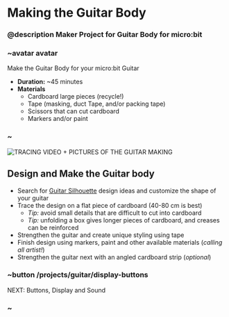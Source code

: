 # Making the Guitar Body
### @description Maker Project for Guitar Body for micro:bit  

### ~avatar avatar
Make the Guitar Body for your micro:bit Guitar
* **Duration:** ~45 minutes
* **Materials**
  * Cardboard large pieces (recycle!)
  * Tape (masking, duct Tape, and/or packing tape)
  * Scissors that can cut cardboard  
  * Markers and/or paint  

### ~
![TRACING VIDEO + PICTURES OF THE GUITAR MAKING]()
## Design and Make the Guitar body
* Search for [Guitar Silhouette](https://www.bing.com/images/search?q=Guitar+Silhouettes) design ideas and customize
the shape of your guitar
* Trace the design on a flat piece of cardboard (40-80 cm is best)
   * *Tip:* avoid small details that are difficult to cut into cardboard
   * *Tip:* unfolding a box gives longer pieces of cardboard, and creases can be reinforced
* Strengthen the guitar and create unique styling using tape
* Finish design using markers, paint and other available materials (*calling all artist!*) 
* Strengthen the guitar next with an angled cardboard strip (*optional*)  

### ~button /projects/guitar/display-buttons
NEXT: Buttons, Display and Sound
### ~